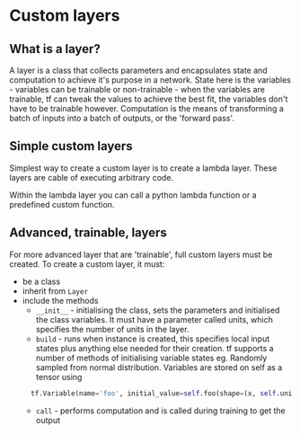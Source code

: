 # Custom layers

## What is a layer?
A layer is a class that collects parameters and encapsulates state and computation to achieve it's purpose in a network. State here is the variables - variables can be trainable or non-trainable - when the variables are trainable, tf can tweak the values to achieve the best fit, the variables don't have to be trainable however. Computation is the means of transforming a batch of inputs into a batch of outputs, or the 'forward pass'.

## Simple custom layers
Simplest way to create a custom layer is to create a lambda layer. These layers are cable of executing arbitrary code.

Within the lambda layer you can call a python lambda function or a predefined custom function.

## Advanced, trainable, layers
For more advanced layer that are 'trainable', full custom layers must be created. To create a custom layer, it must:
* be a class
* inherit from `Layer`
* include the methods
  - `__init__` - initialising the class, sets the parameters and initialised the class variables. It must have a parameter called units, which specifies the number of units in the layer.
  - `build` - runs when instance is created, this specifies local input states plus anything else needed for their creation. tf supports a number of methods of initialising variable states eg. Randomly sampled from normal distribution. Variables are stored on self as a tensor using
  ```py
    tf.Variable(name='foo', initial_value=self.foo(shape=(x, self.units), trainable=True)
  ```
  - `call` - performs computation and is called during training to get the output
